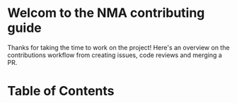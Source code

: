 # Welcom to the NMA contributing guide

Thanks for taking the time to work on the project! Here's an overview on the contributions workflow from creating issues, code reviews and merging a PR.

# Table of Contents
